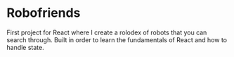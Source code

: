 # Robofriends

First project for React where I create a rolodex of robots that you can search through. Built in order to learn the fundamentals of React and how to handle state. 
